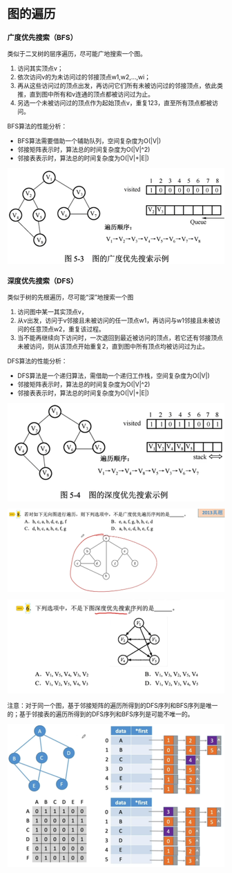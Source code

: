 # 图的遍历

### 广度优先搜索（BFS）

类似于二叉树的层序遍历，尽可能广地搜索一个图。

1. 访问其实顶点v；
2. 依次访问v的为未访问过的邻接顶点w1,w2,...,wi；
3. 再从这些访问过的顶点出发，再访问它们所有未被访问过的邻接顶点，依此类推，直到图中所有和v连通的顶点都被访问过为止。
4. 另选一个未被访问过的顶点作为起始顶点v，重复123，直至所有顶点都被访问。

BFS算法的性能分析：

- BFS算法需要借助一个辅助队列，空间复杂度为O(|V|)
- 邻接矩阵表示时，算法总的时间复杂度为O(|V|^2)
- 邻接表表示时，算法总的时间复杂度为O(|V|+|E|)

![](2.png)

### 深度优先搜索（DFS）

类似于树的先根遍历，尽可能“深”地搜索一个图

1. 访问图中某一其实顶点v，
2. 从v出发，访问于v邻接且未被访问的任一顶点w1，再访问与w1邻接且未被访问的任意顶点w2，重复该过程。
3. 当不能再继续向下访问时，一次退回到最近被访问的顶点，若它还有邻接顶点未被访问，则从该顶点开始重复2，直到图中所有顶点均被访问过为止。

DFS算法的性能分析：

- DFS算法是一个递归算法，需借助一个递归工作栈，空间复杂度为O(|V|)
- 邻接矩阵表示时，算法总的时间复杂度为O(|V|^2)
- 邻接表表示时，算法总的时间复杂度为O(|V|+|E|)

![](3.png)

![](1.png)

![](4.png)

注意：对于同一个图，基于邻接矩阵的遍历所得到的DFS序列和BFS序列是唯一的；基于邻接表的遍历所得到的DFS序列和BFS序列是可能不唯一的。

![](5.png)